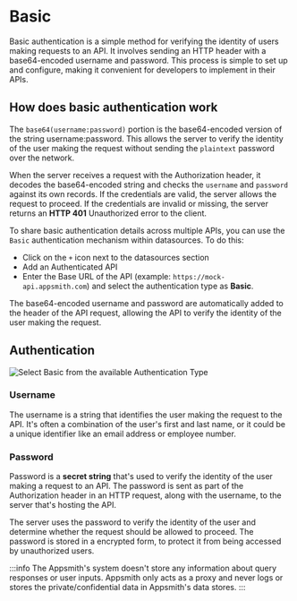 # Basic

Basic authentication is a simple method for verifying the identity of users making requests to an API. It involves sending an HTTP header with a base64-encoded username and password. This process is simple to set up and configure, making it convenient for developers to implement in their APIs.

## How does basic authentication work

The `base64(username:password)` portion is the base64-encoded version of the string username:password. This allows the server to verify the identity of the user making the request without sending the `plaintext` password over the network.

When the server receives a request with the Authorization header, it decodes the base64-encoded string and checks the `username` and `password` against its own records. If the credentials are valid, the server allows the request to proceed. If the credentials are invalid or missing, the server returns an **HTTP 401** Unauthorized error to the client.

To share basic authentication details across multiple APIs, you can use the `Basic` authentication mechanism within datasources. To do this:

 <VideoEmbed host="youtube" videoId="SM0K4XkkJgM" title="basic authentication" caption="Basic Authentication"/> 

* Click on the `+` icon next to the datasources section 
* Add an Authenticated API
* Enter the Base URL of the API (example: `https://mock-api.appsmith.com`) and select the authentication type as **Basic**.

The base64-encoded username and password are automatically added to the header of the API request, allowing the API to verify the identity of the user making the request.





## Authentication


![Select Basic from the available Authentication Type](</img/basic-auth.png>)


### Username
The username is a string that identifies the user making the request to the API. It's often a combination of the user's first and last name, or it could be a unique identifier like an email address or employee number.

### Password
Password is a **secret string** that's used to verify the identity of the user making a request to an API. The password is sent as part of the Authorization header in an HTTP request, along with the username, to the server that's hosting the API.

The server uses the password to verify the identity of the user and determine whether the request should be allowed to proceed. The password is stored in a encrypted form, to protect it from being accessed by unauthorized users.

:::info
The Appsmith's system doesn't store any information about query responses or user inputs. Appsmith only acts as a proxy and never logs or stores the private/confidential data in Appsmith's data stores.
:::